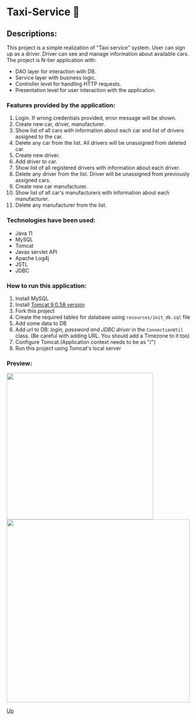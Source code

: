 ﻿# Taxi-Service :taxi: <a id="anchor"></a>
## Descriptions:
This project is a simple realization of "Taxi service" system.
User can sign up as a driver. Driver can see and manage information about available cars. 
The project is N-tier application with:

- DAO layer for interaction with DB.
- Service layer with business logic.
- Controller level for handling HTTP requests.
- Presentation level for user interaction with the application.

### Features provided by the application:
1. Login. If wrong credentials provided, error message will be shown.
1. Create new car, driver, manufacturer.
1. Show list of all cars with information about each car and list of drivers assigned to the car.
1. Delete any car from the list. All drivers will be unassigned from deleted car.
1. Create new driver.
1. Add driver to car.
1. Show list of all registered drivers with information about each driver.
1. Delete any driver from the list. Driver will be unassigned from previously assigned cars.
1. Create new car manufacturer.
1. Show list of all car's manufacturers with information about each manufacturer.
1. Delete any manufacturer from the list.
### Technologies have been used:
- Java 11
- MySQL
- Tomcat
- Javax servlet API
- Apache Log4j
- JSTL
- JDBC
### How to run this application:
1. Install MySQL
2. Install [Tomcat 9.0.58 version](https://tomcat.apache.org/download-90.cgi)
3. Fork this project
4. Create the required tables for database using `resources/init_db.sql` file
5. Add some data to DB
6. Add url to DB: _login, password and JDBC driver_ in the `ConnectionUtil` class. (Be careful with adding URL. You should add a Timezone to it too)
7. Configure Tomcat.(Application context needs to be as "/")
8. Run this project using Tomcat's local server

### Preview:

<img src="https://user-images.githubusercontent.com/90702060/170770273-8471e668-b9b3-4425-b99f-ec63a71be99e.png" width="400">

<img src="https://user-images.githubusercontent.com/90702060/170770649-ba653cbf-8910-4624-8ae2-758f7d58745a.png" width="500">


[Up](#anchor)
